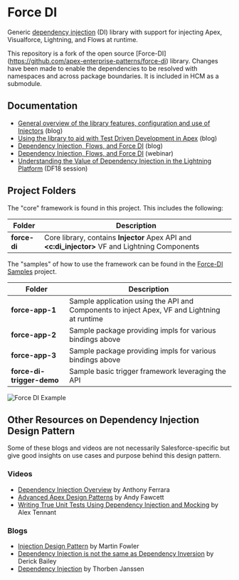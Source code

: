 # Force DI

Generic [dependency injection](https://en.wikipedia.org/wiki/Dependency_injection) (DI) library with support for injecting Apex, Visualforce, Lightning, and Flows at runtime. 

This  repository is a fork of the open source [Force-DI] (https://github.com/apex-enterprise-patterns/force-di) library. Changes have been made to enable the dependencies to be resolved with namespaces and across package boundaries. It is included in HCM as a submodule.

Documentation
-------------
- [General overview of the library features, configuration and use of Injectors](https://andyinthecloud.com/2018/07/15/managing-dependency-injection-within-salesforce/) (blog)
- [Using the library to aid with Test Driven Development in Apex](https://andyinthecloud.com/2018/07/29/test-driven-development-mocking-and-force-di/) (blog)
- [Dependency Injection, Flows, and Force DI](https://douglascayers.com/2018/08/05/dependency-injection-flows-and-force-di/) (blog)
- [Dependency Injection, Flows, and Force DI](https://www.youtube.com/watch?v=YzaI5Ddfwkg) (webinar)
- [Understanding the Value of Dependency Injection in the Lightning Platform](https://www.youtube.com/watch?v=oce2QO-E_3k) (DF18 session)

Project Folders
---------------
The "core" framework is found in this project.  This includes the following:

| Folder | Description |
| ------ | ----------- |
| **force-di** | Core library, contains **Injector** Apex API and **<c:di_injector>** VF and Lightning Components |

The "samples" of how to use the framework can be found in the [Force-DI Samples](https://github.com/apex-enterprise-patterns/force-di-samples) project.

| Folder | Description |
| ------ | ----------- |
| **force-app-1** | Sample application using the API and Components to inject Apex, VF and Lightning at runtime |
| **force-app-2** | Sample package providing impls for various bindings above |
| **force-app-3** | Sample package providing impls for various bindings above |
| **force-di-trigger-demo** | Sample basic trigger framework leveraging the API |


![Force DI Example](https://andrewfawcett.files.wordpress.com/2018/07/forcedi2.png)


Other Resources on Dependency Injection Design Pattern
------------------------------------------------------

Some of these blogs and videos are not necessarily Salesforce-specific but give good insights on use cases and purpose behind this design pattern.

### Videos

- [Dependency Injection Overview](https://www.youtube.com/watch?v=IKD2-MAkXyQ&t=0s&index=3&list=PL-oxrNbxQl3-wPOf0t3PT-0JYXiOBwReG) by Anthony Ferrara
- [Advanced Apex Design Patterns](https://www.youtube.com/watch?v=IKD2-MAkXyQ) by Andy Fawcett
- [Writing True Unit Tests Using Dependency Injection and Mocking](https://www.youtube.com/watch?v=hj4538vR6Mg&list=PL-oxrNbxQl3-wPOf0t3PT-0JYXiOBwReG&index=4) by Alex Tennant

### Blogs

- [Injection Design Pattern](https://martinfowler.com/articles/injection.html) by Martin Fowler
- [Dependency Injection is not the same as Dependency Inversion](https://lostechies.com/derickbailey/2011/09/22/dependency-injection-is-not-the-same-as-the-dependency-inversion-principle/) by Derick Bailey
- [Dependency Injection](https://stackify.com/dependency-injection) by Thorben Janssen
